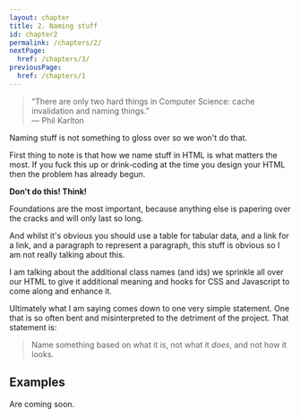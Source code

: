 ```yaml
---
layout: chapter
title: 2. Naming stuff
id: chapter2
permalink: /chapters/2/
nextPage:
  href: /chapters/3/
previousPage:
  href: /chapters/1
---
```


> &ldquo;There are only two hard things in Computer Science: cache invalidation and naming things.&rdquo;
<br>&mdash; Phil Karlton

Naming stuff is not something to gloss over so we won't do that.

First thing to note is that how we name stuff in HTML is what matters the most. If you fuck this up or drink-coding at the time you design your HTML then the problem has already begun.

**Don't do this! Think!**

Foundations are the most important, because anything else is papering over the cracks and will only last so long.

And whilst it's obvious you should use a table for tabular data, and a link for a link, and a paragraph to represent a paragraph, this stuff is obvious so I am not really talking about this.

I am talking about the additional class names (and ids) we sprinkle all over our HTML to give it additional meaning and hooks for CSS and Javascript to come along and enhance it.

Ultimately what I am saying comes down to one very simple statement. One that is so often bent and misinterpreted to the detriment of the project. That statement is:

> Name something based on what it *is*, not what it *does*, and not how it looks.

## Examples

Are coming soon.